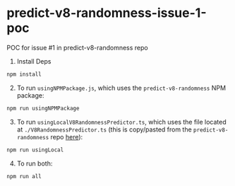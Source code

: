 # predict-v8-randomness-issue-1-poc
POC for issue #1 in predict-v8-randomness repo

1. Install Deps

```bash
npm install
```

2. To run `usingNPMPackage.js`, which uses the `predict-v8-randomness` NPM package:

```bash
npm run usingNPMPackage
```

3. To run `usingLocalV8RandomnessPredictor.ts`, which uses the file located at `./V8RandomnessPredictor.ts` (this is copy/pasted from the `predict-v8-randomness` repo [here](https://github.com/matthewoestreich/predict-v8-randomness/blob/main/src/Predictors/V8/V8RandomnessPredictor.ts)):

```bash
npm run usingLocal
```

4. To run both:

```bash
npm run all
```